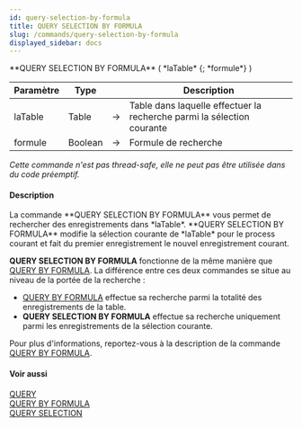 ```yaml
---
id: query-selection-by-formula
title: QUERY SELECTION BY FORMULA
slug: /commands/query-selection-by-formula
displayed_sidebar: docs
---
```


<!--REF #_command_.QUERY SELECTION BY FORMULA.Syntax-->**QUERY SELECTION BY FORMULA** ( *laTable* {; *formule*} )<!-- END REF-->
<!--REF #_command_.QUERY SELECTION BY FORMULA.Params-->
| Paramètre | Type |  | Description |
| --- | --- | --- | --- |
| laTable | Table | &#8594;  | Table dans laquelle effectuer la recherche parmi la sélection courante |
| formule | Boolean | &#8594;  | Formule de recherche |

<!-- END REF-->

*Cette commande n'est pas thread-safe, elle ne peut pas être utilisée dans du code préemptif.*


#### Description 

<!--REF #_command_.QUERY SELECTION BY FORMULA.Summary-->La commande **QUERY SELECTION BY FORMULA** vous permet de rechercher des enregistrements dans *laTable*.<!-- END REF--> **QUERY SELECTION BY FORMULA** modifie la sélection courante de *laTable* pour le process courant et fait du premier enregistrement le nouvel enregistrement courant. 

**QUERY SELECTION BY FORMULA** fonctionne de la même manière que [QUERY BY FORMULA](query-by-formula.md). La différence entre ces deux commandes se situe au niveau de la portée de la recherche :

* [QUERY BY FORMULA](query-by-formula.md) effectue sa recherche parmi la totalité des enregistrements de la table.
* **QUERY SELECTION BY FORMULA** effectue sa recherche uniquement parmi les enregistrements de la sélection courante.

Pour plus d'informations, reportez-vous à la description de la commande [QUERY BY FORMULA](query-by-formula.md).

#### Voir aussi 

[QUERY](query.md)  
[QUERY BY FORMULA](query-by-formula.md)  
[QUERY SELECTION](query-selection.md)  